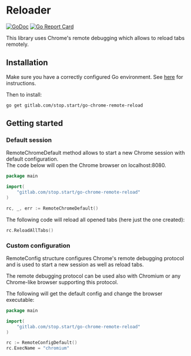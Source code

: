 # Reloader

[![GoDoc](https://godoc.org/gitlab.com/stop.start/go-chrome-remote-reload?status.svg)](https://godoc.org/gitlab.com/stop.start/go-chrome-remote-reload)
[![Go Report Card](https://goreportcard.com/badge/gitlab.com/stop.start/go-chrome-remote-reload)](https://goreportcard.com/report/gitlab.com/stop.start/go-chrome-remote-reload)

This library uses Chrome's remote debugging which allows to reload tabs remotely.

## Installation

Make sure you have a correctly configured Go environment. See [here](http://golang.org/doc/install.html) for instructions.  

Then to install:  

```shell
go get gitlab.com/stop.start/go-chrome-remote-reload
```

## Getting started

### Default session

RemoteChromeDefault method allows to start a new Chrome session with default configuration.  
The code below will open the Chrome browser on localhost:8080. 

```go
package main

import(
    "gitlab.com/stop.start/go-chrome-remote-reload"
)

rc, _, err := RemoteChromeDefault() 
```

The following code will reload all opened tabs (here just the one created):

```go
rc.ReloadAllTabs()
```

### Custom configuration

RemoteConfig structure configures Chrome's remote debugging protocol and is used to start a new session as well as reload tabs.

The remote debugging protocol can be used also with Chromium or any Chrome-like browser supporting this protocol.

The following will get the default config and change the browser executable:

```go
package main

import(
    "gitlab.com/stop.start/go-chrome-remote-reload"
)

rc := RemoteConfigDefault() 
rc.ExecName = "chromium"
```




